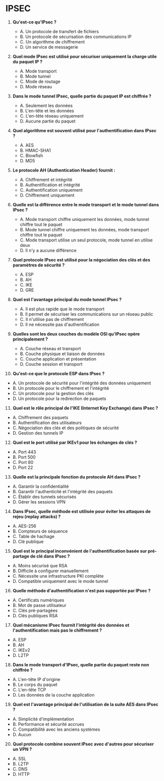 # IPSEC

1. **Qu'est-ce qu'IPsec ?**
   - A. Un protocole de transfert de fichiers
   - B. Un protocole de sécurisation des communications IP
   - C. Un algorithme de chiffrement
   - D. Un service de messagerie

2. **Quel mode IPsec est utilisé pour sécuriser uniquement la charge utile du paquet IP ?**
   - A. Mode transport
   - B. Mode tunnel
   - C. Mode de routage
   - D. Mode réseau

3. **Dans le mode tunnel IPsec, quelle partie du paquet IP est chiffrée ?**
   - A. Seulement les données
   - B. L'en-tête et les données
   - C. L'en-tête réseau uniquement
   - D. Aucune partie du paquet

4. **Quel algorithme est souvent utilisé pour l'authentification dans IPsec ?**
   - A. AES
   - B. HMAC-SHA1
   - C. Blowfish
   - D. MD5

5. **Le protocole AH (Authentication Header) fournit :**
   - A. Chiffrement et intégrité
   - B. Authentification et intégrité
   - C. Authentification uniquement
   - D. Chiffrement uniquement

6. **Quelle est la différence entre le mode transport et le mode tunnel dans IPsec ?**
   - A. Mode transport chiffre uniquement les données, mode tunnel chiffre tout le paquet
   - B. Mode tunnel chiffre uniquement les données, mode transport chiffre tout le paquet
   - C. Mode transport utilise un seul protocole, mode tunnel en utilise deux
   - D. Il n'y a aucune différence

7. **Quel protocole IPsec est utilisé pour la négociation des clés et des paramètres de sécurité ?**
   - A. ESP
   - B. AH
   - C. IKE
   - D. GRE

8. **Quel est l'avantage principal du mode tunnel IPsec ?**
   - A. Il est plus rapide que le mode transport
   - B. Il permet de sécuriser les communications sur un réseau public
   - C. Il n'utilise pas de chiffrement
   - D. Il ne nécessite pas d'authentification

9. **Quelles sont les deux couches du modèle OSI qu'IPsec opère principalement ?**
   - A. Couche réseau et transport
   - B. Couche physique et liaison de données
   - C. Couche application et présentation
   - D. Couche session et transport

10. **Qu'est-ce que le protocole ESP dans IPsec ?**
   - A. Un protocole de sécurité pour l'intégrité des données uniquement
   - B. Un protocole pour le chiffrement et l'intégrité
   - C. Un protocole pour la gestion des clés
   - D. Un protocole pour la redirection de paquets

11. **Quel est le rôle principal de l'IKE (Internet Key Exchange) dans IPsec ?**
   - A. Chiffrement des paquets
   - B. Authentification des utilisateurs
   - C. Négociation des clés et des politiques de sécurité
   - D. Gestion des tunnels IP

12. **Quel est le port utilisé par IKEv1 pour les échanges de clés ?**
   - A. Port 443
   - B. Port 500
   - C. Port 80
   - D. Port 22

13. **Quelle est la principale fonction du protocole AH dans IPsec ?**
   - A. Garantir la confidentialité
   - B. Garantir l'authenticité et l'intégrité des paquets
   - C. Établir des tunnels sécurisés
   - D. Gérer les sessions VPN

14. **Dans IPsec, quelle méthode est utilisée pour éviter les attaques de rejeu (replay attacks) ?**
   - A. AES-256
   - B. Compteurs de séquence
   - C. Table de hachage
   - D. Clé publique

15. **Quel est le principal inconvénient de l'authentification basée sur pré-partage de clé dans IPsec ?**
   - A. Moins sécurisé que RSA
   - B. Difficile à configurer manuellement
   - C. Nécessite une infrastructure PKI complète
   - D. Compatible uniquement avec le mode tunnel

16. **Quelle méthode d'authentification n'est pas supportée par IPsec ?**
   - A. Certificats numériques
   - B. Mot de passe utilisateur
   - C. Clés pré-partagées
   - D. Clés publiques RSA

17. **Quel mécanisme IPsec fournit l'intégrité des données et l'authentification mais pas le chiffrement ?**
   - A. ESP
   - B. AH
   - C. IKEv2
   - D. L2TP

18. **Dans le mode transport d'IPsec, quelle partie du paquet reste non chiffrée ?**
   - A. L'en-tête IP d'origine
   - B. Le corps du paquet
   - C. L'en-tête TCP
   - D. Les données de la couche application

19. **Quel est l'avantage principal de l'utilisation de la suite AES dans IPsec ?**
   - A. Simplicité d'implémentation
   - B. Performance et sécurité accrues
   - C. Compatibilité avec les anciens systèmes
   - D. Aucun

20. **Quel protocole combine souvent IPsec avec d'autres pour sécuriser un VPN ?**
   - A. SSL
   - B. L2TP
   - C. DNS
   - D. HTTP

